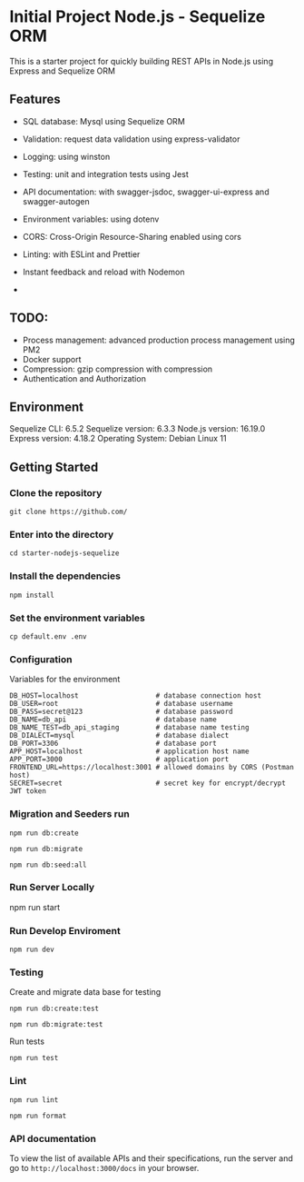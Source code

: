 # Initial Project Node.js - Sequelize ORM

This is a starter project for quickly building REST APIs in Node.js using Express and Sequelize ORM 

## Features

- SQL database: Mysql using Sequelize ORM

- Validation: request data validation using express-validator

- Logging: using winston

- Testing: unit and integration tests using Jest

- API documentation: with swagger-jsdoc, swagger-ui-express and swagger-autogen

- Environment variables: using dotenv

- CORS: Cross-Origin Resource-Sharing enabled using cors

- Linting: with ESLint and Prettier

- Instant feedback and reload with Nodemon

- 

## TODO:

* Process management: advanced production process management using PM2
* Docker support
* Compression: gzip compression with compression
* Authentication and Authorization

## Environment

Sequelize CLI: 6.5.2
Sequelize version: 6.3.3
Node.js version: 16.19.0
Express version: 4.18.2
Operating System: Debian Linux 11

## Getting Started

### Clone the repository

```console
git clone https://github.com/

```
### Enter into the directory

```console
cd starter-nodejs-sequelize
```

### Install the dependencies

```console
npm install
``` 

### Set the environment variables

```console
cp default.env .env
```

### Configuration

Variables for the environment

```console
DB_HOST=localhost                   # database connection host
DB_USER=root                        # database username
DB_PASS=secret@123                  # database password
DB_NAME=db_api                      # database name
DB_NAME_TEST=db_api_staging         # database name testing
DB_DIALECT=mysql                    # database dialect
DB_PORT=3306                        # database port
APP_HOST=localhost                  # application host name
APP_PORT=3000                       # application port
FRONTEND_URL=https://localhost:3001 # allowed domains by CORS (Postman host)
SECRET=secret                       # secret key for encrypt/decrypt JWT token
```

### Migration and Seeders run

```console
npm run db:create

npm run db:migrate

npm run db:seed:all
```
### Run Server Locally

npm run start
### Run Develop Enviroment

```console
npm run dev
```
### Testing

Create and migrate data base for testing

```console
npm run db:create:test

npm run db:migrate:test

```
Run tests

```console
npm run test

```

### Lint

```console
npm run lint

npm run format

```
### API documentation

To view the list of available APIs and their specifications, run the server and go to `http://localhost:3000/docs` in your browser.